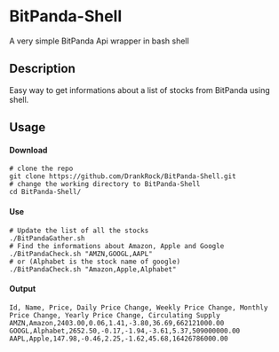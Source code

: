 # BitPanda-Shell
A very simple BitPanda Api wrapper in bash shell

## Description
Easy way to get informations about a list of stocks from BitPanda using shell.

## Usage
#### Download
```shell
# clone the repo
git clone https://github.com/DrankRock/BitPanda-Shell.git
# change the working directory to BitPanda-Shell
cd BitPanda-Shell/
```
#### Use
```shell
# Update the list of all the stocks
./BitPandaGather.sh
# Find the informations about Amazon, Apple and Google
./BitPandaCheck.sh "AMZN,GOOGL,AAPL"
# or (Alphabet is the stock name of google)
./BitPandaCheck.sh "Amazon,Apple,Alphabet"
```
#### Output
```text
Id, Name, Price, Daily Price Change, Weekly Price Change, Monthly Price Change, Yearly Price Change, Circulating Supply
AMZN,Amazon,2403.00,0.06,1.41,-3.80,36.69,662121000.00
GOOGL,Alphabet,2652.50,-0.17,-1.94,-3.61,5.37,509000000.00
AAPL,Apple,147.98,-0.46,2.25,-1.62,45.68,16426786000.00
```

